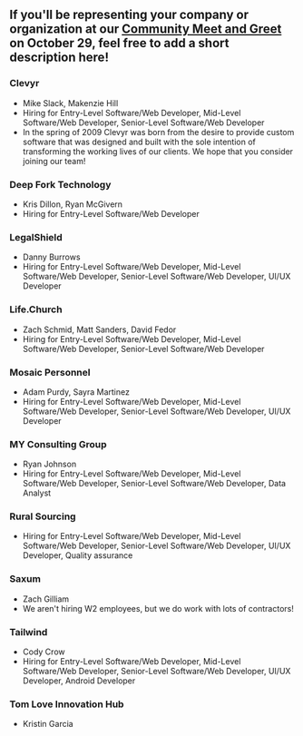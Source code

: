 ## If you'll be representing your company or organization at our [Community Meet and Greet](https://www.meetup.com/FreeCodeCampOKC/events/254966670/) on October 29, feel free to add a short description here!

### Clevyr
* Mike Slack, Makenzie Hill
* Hiring for Entry-Level Software/Web Developer, Mid-Level Software/Web Developer, Senior-Level Software/Web Developer
* In the spring of 2009 Clevyr was born from the desire to provide custom software that was designed and built with the sole intention of transforming the working lives of our clients. We hope that you consider joining our team!

### Deep Fork Technology
* Kris Dillon, Ryan McGivern
* Hiring for Entry-Level Software/Web Developer

### LegalShield
* Danny Burrows
* Hiring for Entry-Level Software/Web Developer, Mid-Level Software/Web Developer, Senior-Level Software/Web Developer, UI/UX Developer

### Life.Church
* Zach Schmid, Matt Sanders, David Fedor
* Hiring for Entry-Level Software/Web Developer, Mid-Level Software/Web Developer, Senior-Level Software/Web Developer

### Mosaic Personnel
* Adam Purdy, Sayra Martinez
* Hiring for Entry-Level Software/Web Developer, Mid-Level Software/Web Developer, Senior-Level Software/Web Developer, UI/UX Developer

### MY Consulting Group
* Ryan Johnson
* Hiring for Entry-Level Software/Web Developer, Mid-Level Software/Web Developer, Senior-Level Software/Web Developer, Data Analyst

### Rural Sourcing
* Hiring for Entry-Level Software/Web Developer, Mid-Level Software/Web Developer, Senior-Level Software/Web Developer, UI/UX Developer, Quality assurance

### Saxum
* Zach Gilliam
* We aren't hiring W2 employees, but we do work with lots of contractors!

### Tailwind
* Cody Crow
* Hiring for Entry-Level Software/Web Developer, Mid-Level Software/Web Developer, Senior-Level Software/Web Developer, UI/UX Developer, Android Developer

### Tom Love Innovation Hub
* Kristin Garcia
